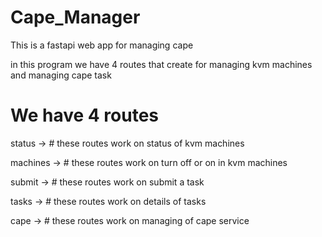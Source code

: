 # Cape_Manager
This is a fastapi web app for managing cape

in this program we have 4 routes that create for managing kvm machines and managing cape task

# We have 4 routes 

status   -> # these routes work on status of kvm machines

machines -> # these routes work on turn off or on in kvm machines

submit   -> # these routes work on submit a task

tasks    -> # these routes work on details of tasks

cape     -> # these routes work on managing of cape service

